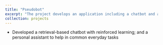 ```yaml
---
title: "Pseudobot"
excerpt: "The project develops an application including a chatbot and a personal assistant<br/><img src='/images/500x300.png'>"
collection: projects
---
```


* Developed a retrieval-based chatbot with reinforced learning; and a personal assistant to help in common everyday tasks
